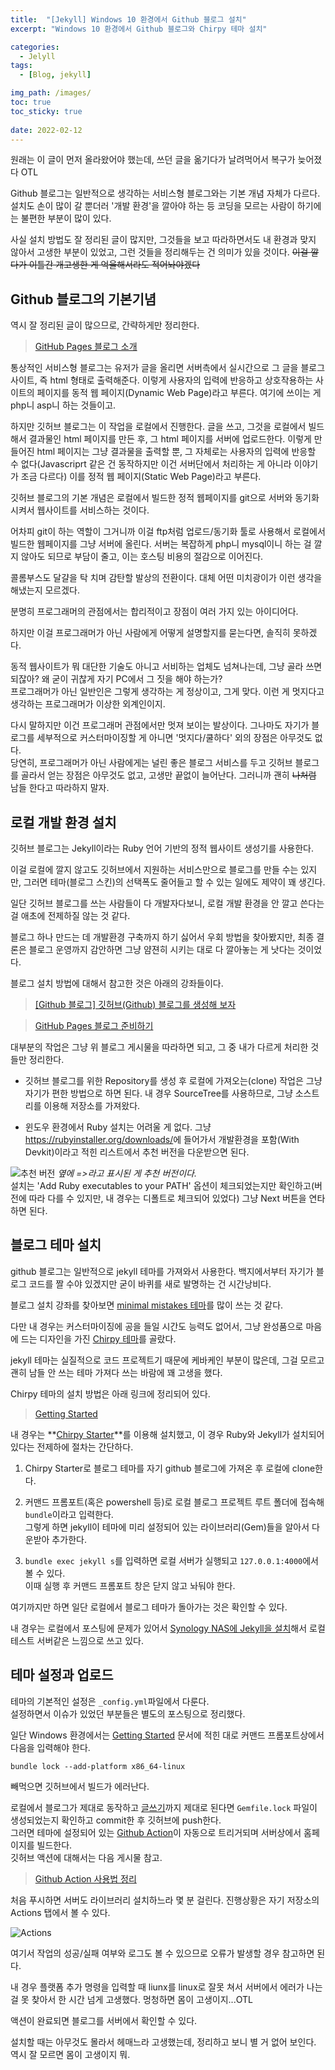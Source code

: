 ```yaml
---
title:  "[Jekyll] Windows 10 환경에서 Github 블로그 설치"
excerpt: "Windows 10 환경에서 Github 블로그와 Chirpy 테마 설치"

categories:
  - Jelyll
tags:
  - [Blog, jekyll]

img_path: /images/
toc: true
toc_sticky: true
 
date: 2022-02-12
---
```


원래는 이 글이 먼저 올라왔어야 했는데, 쓰던 글을 옮기다가 날려먹어서 복구가 늦어졌다 OTL

Github 블로그는 일반적으로 생각하는 서비스형 블로그와는 기본 개념 자체가 다르다. 설치도 손이 많이 갈 뿐더러 '개발 환경'을 깔아야 하는 등 코딩을 모르는 사람이 하기에는 불편한 부분이 많이 있다.

사실 설치 방법도 잘 정리된 글이 많지만, 그것들을 보고 따라하면서도 내 환경과 맞지 않아서 고생한 부분이 있었고, 그런 것들을 정리해두는 건 의미가 있을 것이다. ~~이걸 깔다가 이틀간 개고생한 게 억울해서라도 적어놔야겠다~~

## Github 블로그의 기본기념

역시 잘 정리된 글이 많으므로, 간략하게만 정리한다.

> [GitHub Pages 블로그 소개](https://devinlife.com/howto%20github%20pages/github-blog-intro/)

통상적인 서비스형 블로그는 유저가 글을 올리면 서버측에서 실시간으로 그 글을 블로그 사이트, 즉 html 형태로 출력해준다.
이렇게 사용자의 입력에 반응하고 상호작용하는 사이트의 페이지를 동적 웹 페이지(Dynamic Web Page)라고 부른다. 여기에 쓰이는 게 php니 asp니 하는 것들이고.

하지만 깃허브 블로그는 이 작업을 로컬에서 진행한다.
글을 쓰고, 그것을 로컬에서 빌드해서 결과물인 html 페이지를 만든 후, 그 html 페이지를 서버에 업로드한다.
이렇게 만들어진 html 페이지는 그냥 결과물을 출력할 뿐, 그 자체로는 사용자의 입력에 반응할 수 없다(Javascriprt 같은 건 동작하지만 이건 서버단에서 처리하는 게 아니라 이야기가 조금 다르다)
이를 정적 웹 페이지(Static Web Page)라고 부른다.

깃허브 블로그의 기본 개념은 로컬에서 빌드한 정적 웹페이지를 git으로 서버와 동기화시켜서 웹사이트를 서비스하는 것이다.

어차피 git이 하는 역할이 그거니까 이걸 ftp처럼 업로드/동기화 툴로 사용해서 로컬에서 빌드한 웹페이지를 그냥 서버에 올린다. 서버는 복잡하게 php니 mysql이니 하는 걸 깔지 않아도 되므로 부담이 줄고, 이는 호스팅 비용의 절감으로 이어진다.

콜롬부스도 달걀을 탁 치며 감탄할 발상의 전환이다. 대체 어떤 미치광이가 이런 생각을 해냈는지 모르겠다.

분명히 프로그래머의 관점에서는 합리적이고 장점이 여러 가지 있는 아이디어다.

하지만 이걸 프로그래머가 아닌 사람에게 어떻게 설명할지를 묻는다면, 솔직히 못하겠다. 

동적 웹사이트가 뭐 대단한 기술도 아니고 서비하는 업체도 넘쳐나는데, 그냥 골라 쓰면 되잖아? 왜 굳이 귀찮게 자기 PC에서 그 짓을 해야 하는가?  
프로그래머가 아닌 일반인은 그렇게 생각하는 게 정상이고, 그게 맞다. 이런 게 멋지다고 생각하는 프로그래머가 이상한 외계인이지.

다시 말하지만 이건 프로그래머 관점에서만 멋져 보이는 발상이다. 그나마도 자기가 블로그를 세부적으로 커스터마이징할 게 아니면 '멋지다/쿨하다' 외의 장점은 아무것도 없다.  
당연히, 프로그래머가 아닌 사람에게는 널린 좋은 블로그 서비스를 두고 깃허브 블로그를 골라서 얻는 장점은 아무것도 없고, 고생만 끝없이 늘어난다. 그러니까 괜히 ~~나처럼~~ 남들 한다고 따라하지 말자.

## 로컬 개발 환경 설치

깃허브 블로그는 Jekyll이라는 Ruby 언어 기반의 정적 웹사이트 생성기를 사용한다.

이걸 로컬에 깔지 않고도 깃허브에서 지원하는 서비스만으로 블로그를 만들 수는 있지만, 그러면 테마(블로그 스킨)의 선택폭도 줄어들고 할 수 있는 일에도 제약이 꽤 생긴다.

일단 깃허브 블로그를 쓰는 사람들이 다 개발자다보니, 로컬 개발 환경을 안 깔고 쓴다는 걸 애초에 전제하질 않는 것 같다.

블로그 하나 만드는 데 개발환경 구축까지 하기 싫어서 우회 방법을 찾아봤지만, 최종 결론은 블로그 운영까지 감안하면 그냥 얌젼히 시키는 대로 다 깔아놓는 게 낫다는 것이었다.

블로그 설치 방법에 대해서 참고한 것은 아래의 강좌들이다.

> [[Github 블로그] 깃허브(Github) 블로그를 생성해 보자](https://ansohxxn.github.io/blog/i-made-my-blog/)

> [GitHub Pages 블로그 준비하기](https://devinlife.com/howto%20github%20pages/github-prepare/)

대부분의 작업은 그냥 위 블로그 게시물을 따라하면 되고, 그 중 내가 다르게 처리한 것들만 정리한다.

- 깃허브 블로그를 위한 Repository를 생성 후 로컬에 가져오는(clone) 작업은 그냥 자기가 편한 방법으로 하면 된다. 내 경우 SourceTree를 사용하므로, 그냥 소스트리를 이용해 저장소를 가져왔다.

- 윈도우 환경에서 Ruby 설치는 어려울 게 없다. 그냥 <https://rubyinstaller.org/downloads/>에 들어가서 개발환경을 포함(With Devkit)이라고 적힌 리스트에서 추천 버전을 다운받으면 된다.  

![추천 버전](https://user-images.githubusercontent.com/99251258/153360633-f106526e-4eea-4ab8-a53d-54ccc0fdc131.PNG)
_옆에 =>라고 표시된 게 추천 버전이다._  
설치는 'Add Ruby executables to your PATH' 옵션이 체크되었는지만 확인하고(버전에 따라 다를 수 있지만, 내 경우는 디폴트로 체크되어 있었다) 그냥 Next 버튼을 연타하면 된다.

## 블로그 테마 설치
github 블로그는 일반적으로 jekyll 테마를 가져와서 사용한다. 백지에서부터 자기가 블로그 코드를 짤 수야 있겠지만 굳이 바퀴를 새로 발명하는 건 시간낭비다.

블로그 설치 강좌를 찾아보면 [minimal mistakes 테마](https://mmistakes.github.io/minimal-mistakes/)를 많이 쓰는 것 같다. 

다만 내 경우는 커스터마이징에 공을 들일 시간도 능력도 없어서, 그냥 완성품으로 마음에 드는 디자인을 가진 [Chirpy 테마](https://chirpy.cotes.page/)를 골랐다.

jekyll 테마는 실질적으로 코드 프로젝트기 때문에 케바케인 부분이 많은데, 그걸 모르고 괜히 남들 안 쓰는 테마 가져다 쓰는 바람에 꽤 고생을 했다.

Chirpy 테마의 설치 방법은 아래 링크에 정리되어 있다.

> [Getting Started](https://chirpy.cotes.page/posts/getting-started/)

내 경우는 **[Chirpy Starter](https://github.com/cotes2020/chirpy-starter/generate)**를 이용해 설치했고, 이 경우 Ruby와 Jekyll가 설치되어 있다는 전제하에 절차는 간단하다.

1. Chirpy Starter로 블로그 테마를 자기 github 블로그에 가져온 후 로컬에 clone한다.

2. 커맨드 프롬포트(혹은 powershell 등)로 로컬 블로그 프로젝트 루트 폴더에 접속해 `bundle`이라고 입력한다.  
그렇게 하면 jekyll이 테마에 미리 설정되어 있는 라이브러리(Gem)들을 알아서 다운받아 추가한다.

3. `bundle exec jekyll s`를 입력하면 로컬 서버가 실행되고 `127.0.0.1:4000`에서 볼 수 있다.  
이때 실행 후 커맨드 프롬포트 창은 닫지 않고 놔둬야 한다.

여기까지만 하면 일단 로컬에서 블로그 테마가 돌아가는 것은 확인할 수 있다.

내 경우는 로컬에서 포스팅에 문제가 있어서 [Synology NAS에 Jekyll을 설치](/posts/install-jelyll-Synology-nas/)해서 로컬 테스트 서버같은 느낌으로 쓰고 있다.

## 테마 설정과 업로드

테마의 기본적인 설정은 `_config.yml`파일에서 다룬다.  
설정하면서 이슈가 있었던 부분들은 별도의 포스팅으로 정리했다.

일단 Windows 환경에서는 [Getting Started](https://chirpy.cotes.page/posts/getting-started/) 문서에 적힌 대로 커맨드 프롬포트상에서 다음을 입력해야 한다.

```console
bundle lock --add-platform x86_64-linux
```
빼먹으면 깃허브에서 빌드가 에러난다.

로컬에서 블로그가 제대로 동작하고 [글쓰기](https://chirpy.cotes.page/posts/write-a-new-post/)까지 제대로 된다면 `Gemfile.lock` 파일이 생성되었는지 확인하고 commit한 후 깃허브에 push한다.  
그러면 테마에 설정되어 있는 [Github Action](https://github.com/features/actions)이 자동으로 트리거되며 서버상에서 홈페이지를 빌드한다.  
깃허브 액션에 대해서는 다음 게시물 참고. 

> [Github Action 사용법 정리](https://zzsza.github.io/development/2020/06/06/github-action/)

처음 푸시하면 서버도 라이브러리 설치하느라 몇 분 걸린다. 진행상황은 자기 저장소의 Actions 탭에서 볼 수 있다.

![Actions](2022_02_12_2.PNG)

여기서 작업의 성공/실패 여부와 로그도 볼 수 있으므로 오류가 발생할 경우 참고하면 된다.

내 경우 플랫폼 추가 명령을 입력할 때 liunx를 linux로 잘못 쳐서 서버에서 에러가 나는 걸 못 찾아서 한 시간 넘게 고생했다. 멍청하면 몸이 고생이지...OTL

액션이 완료되면 블로그를 서버에서 확인할 수 있다.

설치할 때는 아무것도 몰라서 헤매느라 고생했는데, 정리하고 보니 별 거 없어 보인다. 역시 잘 모르면 몸이 고생이지 뭐.



